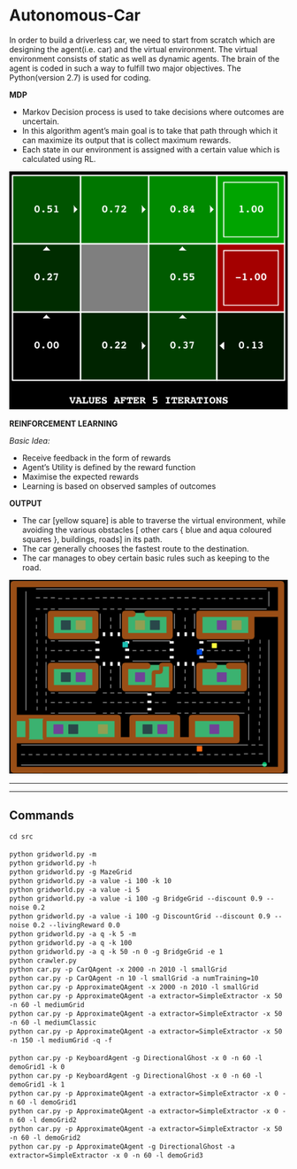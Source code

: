 # Autonomous-Car

In order to build a driverless car, we need to start from scratch which are designing the agent(i.e. car) and the virtual environment.
The virtual environment consists of static as well as dynamic agents.
The brain of the agent is coded in such a way to fulfill two major objectives.
The Python(version 2.7) is used for coding.

**MDP**

- Markov Decision process is used to take decisions where outcomes are uncertain.
- In this algorithm agent’s main goal is to take that path through which it can maximize its output that is collect maximum rewards.
- Each state in our environment is assigned with a certain value which is calculated using RL.

![alt text](docs\value.png)

**REINFORCEMENT LEARNING**

*Basic Idea:* 
- Receive feedback in the form of rewards
- Agent’s Utility is defined by the reward function
- Maximise the expected rewards
- Learning is based on observed samples of outcomes

**OUTPUT**

- The car [yellow square] is able to traverse the virtual environment, while avoiding the various obstacles [ other cars { blue and aqua coloured squares }, buildings, roads] in its path.
- The car generally chooses the fastest route to the destination.
- The car manages to obey certain basic rules such as keeping to the road.

![alt text](docs\output.png)    

----------------------
-----------------------

## Commands

```
cd src

python gridworld.py -m
python gridworld.py -h
python gridworld.py -g MazeGrid
python gridworld.py -a value -i 100 -k 10
python gridworld.py -a value -i 5
python gridworld.py -a value -i 100 -g BridgeGrid --discount 0.9 --noise 0.2
python gridworld.py -a value -i 100 -g DiscountGrid --discount 0.9 --noise 0.2 --livingReward 0.0
python gridworld.py -a q -k 5 -m
python gridworld.py -a q -k 100 
python gridworld.py -a q -k 50 -n 0 -g BridgeGrid -e 1
python crawler.py
python car.py -p CarQAgent -x 2000 -n 2010 -l smallGrid 
python car.py -p CarQAgent -n 10 -l smallGrid -a numTraining=10
python car.py -p ApproximateQAgent -x 2000 -n 2010 -l smallGrid 
python car.py -p ApproximateQAgent -a extractor=SimpleExtractor -x 50 -n 60 -l mediumGrid 
python car.py -p ApproximateQAgent -a extractor=SimpleExtractor -x 50 -n 60 -l mediumClassic 
python car.py -p ApproximateQAgent -a extractor=SimpleExtractor -x 50 -n 150 -l mediumGrid -q -f

python car.py -p KeyboardAgent -g DirectionalGhost -x 0 -n 60 -l demoGrid1 -k 0
python car.py -p KeyboardAgent -g DirectionalGhost -x 0 -n 60 -l demoGrid1 -k 1
python car.py -p ApproximateQAgent -a extractor=SimpleExtractor -x 0 -n 60 -l demoGrid1
python car.py -p ApproximateQAgent -a extractor=SimpleExtractor -x 0 -n 60 -l demoGrid2
python car.py -p ApproximateQAgent -a extractor=SimpleExtractor -x 50 -n 60 -l demoGrid2
python car.py -p ApproximateQAgent -g DirectionalGhost -a extractor=SimpleExtractor -x 0 -n 60 -l demoGrid3
```